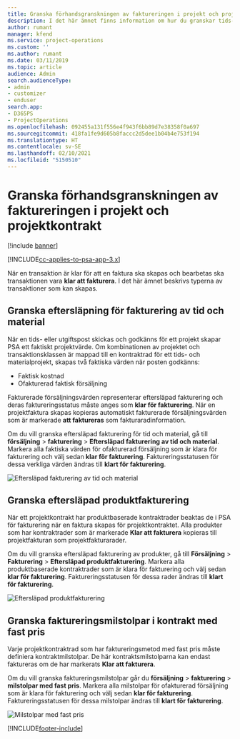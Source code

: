 ```yaml
---
title: Granska förhandsgranskningen av faktureringen i projekt och projektkontrakt
description: I det här ämnet finns information om hur du granskar tids-, utgifts- och produkteftersläpningar och hur du markerar dem som klara för fakturering.
author: rumant
manager: kfend
ms.service: project-operations
ms.custom: ''
ms.author: rumant
ms.date: 03/11/2019
ms.topic: article
audience: Admin
search.audienceType:
- admin
- customizer
- enduser
search.app:
- D365PS
- ProjectOperations
ms.openlocfilehash: 092455a131f556e4f943f6bb89d7e38358f0a697
ms.sourcegitcommit: 418fa1fe9d605b8faccc2d5dee1b04b4e753f194
ms.translationtype: HT
ms.contentlocale: sv-SE
ms.lasthandoff: 02/10/2021
ms.locfileid: "5150510"
---
```

# <a name="review-the-invoicing-backlog-on-projects-and-project-contracts"></a>Granska förhandsgranskningen av faktureringen i projekt och projektkontrakt

[!include [banner](../includes/psa-now-project-operations.md)]

[!INCLUDE[cc-applies-to-psa-app-3.x](../includes/cc-applies-to-psa-app-3x.md)]

När en transaktion är klar för att en faktura ska skapas och bearbetas ska transaktionen vara **klar att fakturera**. I det här ämnet beskrivs typerna av transaktioner som kan skapas.

## <a name="review-the-time-and-material-billing-backlog"></a>Granska eftersläpning för fakturering av tid och material

När en tids- eller utgiftspost skickas och godkänns för ett projekt skapar PSA ett faktiskt projektvärde. Om kombinationen av projektet och transaktionsklassen är mappad till en kontraktrad för ett tids- och materialprojekt, skapas två faktiska värden när posten godkänns:

- Faktisk kostnad 
- Ofakturerad faktisk försäljning

Fakturerade försäljningsvärden representerar eftersläpad fakturering och deras faktureringsstatus måste anges som **klar för fakturering**. När en projektfaktura skapas kopieras automatiskt fakturerade försäljningsvärden som är markerade **att faktureras** som fakturaradinformation.

Om du vill granska eftersläpad fakturering för tid och material, gå till **försäljning** \> **fakturering** \> **Eftersläpad fakturering av tid och material**. Markera alla faktiska värden för ofakturerad försäljning som är klara för fakturering och välj sedan **klar för fakturering**. Faktureringsstatusen för dessa verkliga värden ändras till **klart för fakturering**.

![Eftersläpad fakturering av tid och material](media/TMBacklog.png)

## <a name="review-the-product-billing-backlog"></a>Granska eftersläpad produktfakturering

När ett projektkontrakt har produktbaserade kontraktrader beaktas de i PSA för fakturering när en faktura skapas för projektkontraktet. Alla produkter som har kontraktrader som är markerade **Klar att fakturera** kopieras till projektfakturan som projektfakturarader.

Om du vill granska eftersläpad fakturering av produkter, gå till **Försäljning** \> **Fakturering** \> **Eftersläpad produktfakturering**. Markera alla produktbaserade kontraktrader som är klara för fakturering och välj sedan **klar för fakturering**. Faktureringsstatusen för dessa rader ändras till **klart för fakturering**.

![Eftersläpad produktfakturering](media/ProductBacklog.png)

## <a name="review-billing-milestones-on-fixed-price-contracts"></a>Granska faktureringsmilstolpar i kontrakt med fast pris

Varje projektkontraktrad som har faktureringsmetod med fast pris måste definiera kontraktmilstolpar. De här kontraktsmilstolparna kan endast faktureras om de har markerats **Klar att fakturera**. 

Om du vill granska faktureringsmilstolpar går du **försäljning** \> **fakturering** \> **milstolpar med fast pris**. Markera alla milstolpar för ofakturerad försäljning som är klara för fakturering och välj sedan **klar för fakturering**. Faktureringsstatusen för dessa milstolpar ändras till **klart för fakturering**.

![Milstolpar med fast pris](media/FPBacklog.png)


[!INCLUDE[footer-include](../includes/footer-banner.md)]